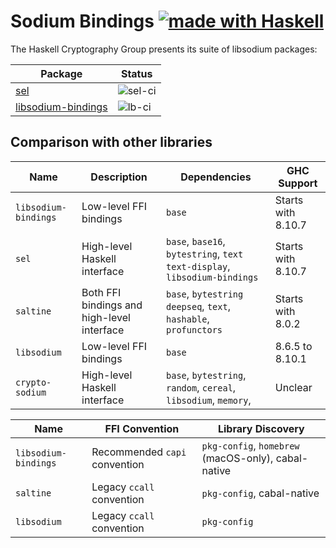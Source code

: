 # Sodium Bindings [![made with Haskell](https://img.shields.io/badge/Made%20in-Haskell-%235e5086?logo=haskell&style=flat-square)](https://haskell.org)

The Haskell Cryptography Group presents its suite of libsodium packages:

| Package                  | Status           |
|--------------------------|------------------|
| [sel][sel]               | ![sel-ci]        |
| [libsodium-bindings][lb] | ![lb-ci]         |

## Comparison with other libraries

| Name                 | Description                                | Dependencies                                                                 | GHC Support          
|----------------------|--------------------------------------------|------------------------------------------------------------------------------|--------------------  
| `libsodium-bindings` | Low-level FFI bindings                     | `base`                                                                       | Starts with 8.10.7   
| `sel`                | High-level Haskell interface               | `base`, `base16`,  `bytestring`, `text` `text-display`, `libsodium-bindings` | Starts with 8.10.7 
| `saltine`            | Both FFI bindings and high-level interface | `base`, `bytestring` `deepseq`, `text`, `hashable`, `profunctors`            | Starts with 8.0.2  
| `libsodium`          | Low-level FFI bindings                     | `base`                                                                       | 8.6.5 to 8.10.1    
| `crypto-sodium`      | High-level Haskell interface               | `base`, `bytestring`, `random`, `cereal`, `libsodium`, `memory`,             | Unclear            

| Name                 | FFI Convention                 | Library Discovery
|----------------------|--------------------------------|-------------------
| `libsodium-bindings` | Recommended `capi` convention  | `pkg-config`, `homebrew` (macOS-only), cabal-native
| `saltine`            | Legacy `ccall` convention      | `pkg-config`, cabal-native
| `libsodium`          | Legacy `ccall` convention      | `pkg-config`

[sel]: https://github.com/haskell-cryptography/libsodium-bindings/blob/main/sel/README.md
[sel-ci]: https://github.com/haskell-cryptography/libsodium-bindings/actions/workflows/sel.yml/badge.svg

[lb]: https://github.com/haskell-cryptography/libsodium-bindings/blob/main/libsodium-bindings/README.md
[lb-ci]: https://github.com/haskell-cryptography/libsodium-bindings/actions/workflows/libsodium-bindings.yml/badge.svg
